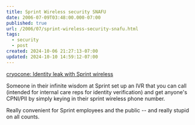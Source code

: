 ```yaml
---
title: Sprint Wireless security SNAFU
date: 2006-07-09T03:48:00.000-07:00
published: true
url: /2006/07/sprint-wireless-security-snafu.html
tags:
  - security
  - post
created: 2024-10-06 21:27:13-07:00
updated: 2024-10-10 14:59:12-07:00
---
```


[cryocone: Identity leak with Sprint wireless](https://cryocone.livejournal.com/1131.html "cryocone: Identity leak with Sprint wireless")  
  
Someone in their infinite wisdom at Sprint set up an IVR that you can call (intended for internal care reps for identity verification) and get anyone's CPNI/PII by simply keying in their sprint wireless phone number.  
  
Really convenient for Sprint employees and the public -- and really stupid on all counts.